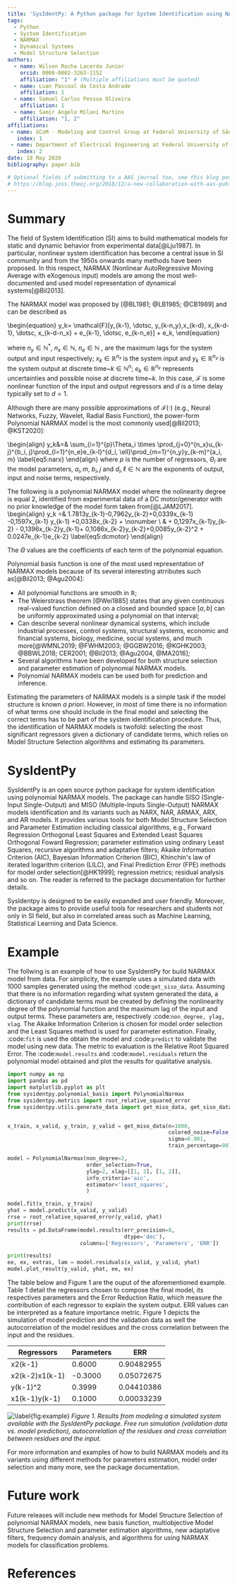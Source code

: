 ```yaml
---
title: 'SysIdentPy: A Python package for System Identification using NARMAX models'
tags:
  - Python
  - System Identification
  - NARMAX
  - Dynamical Systems
  - Model Structure Selection
authors:
  - name: Wilson Rocha Lacerda Junior
    orcid: 0000-0002-3263-1152
    affiliation: "1" # (Multiple affiliations must be quoted)
  - name: Luan Pascoal da Costa Andrade
    affiliation: 1
  - name: Samuel Carlos Pessoa Oliveira
    affiliation: 1
  - name: Samir Angelo Milani Martins
    affiliation: "1, 2"
affiliations:
 - name: GCoM - Modeling and Control Group at Federal University of São João del-Rei
   index: 1
 - name: Department of Electrical Engineering at Federal University of São João del-Rei
   index: 2
date: 18 May 2020
bibliography: paper.bib

# Optional fields if submitting to a AAS journal too, see this blog post:
# https://blog.joss.theoj.org/2018/12/a-new-collaboration-with-aas-publishing
---
```


# Summary

The field of System Identification (SI) aims to build mathematical models for static and dynamic behavior from experimental data[@Lju1987]. In particular, nonlinear system identification has become a central issue in SI community and from the $1950$s onwards many methods have been proposed. In this respect, NARMAX (Nonlinear AutoRegressive Moving Average with eXogenous input) models are among the most well-documented and used model representation of dynamical systems[@Bil2013].

The NARMAX model was proposed by [@BL1981; @LB1985; @CB1989] and can be described as

\begin{equation}
y_k= \mathcal{F}[y_{k-1}, \dotsc, y_{k-n_y},x_{k-d}, x_{k-d-1}, \dotsc, x_{k-d-n_x} + e_{k-1}, \dotsc, e_{k-n_e}] + e_k,
\end{equation}

where $n_y\in \mathbb{N}^*$, $n_x \in \mathbb{N}$, $n_e \in \mathbb{N}$ , are the maximum lags for the system output and input respectively; $x_k \in \mathbb{R}^{n_x}$ is the system input and $y_k \in \mathbb{R}^{n_y}$ is the system output at discrete time~$k \in \mathbb{N}^n$; $e_k \in \mathbb{R}^{n_e}$ represents uncertainties and possible noise at discrete time~$k$. In this case, $\mathcal{F}$ is some nonlinear function of the input and output regressors and $d$ is a time delay typically set to $d=1$.

Although there are many possible approximations of $\mathcal{F}(\cdot)$ (e.g., Neural Networks, Fuzzy, Wavelet, Radial Basis Function), the power-form Polynomial NARMAX model is the most commonly used[@Bil2013; @KST2020]:

\begin{align}
             y_k&=& \sum_{i=1}^{p}\Theta_i \times \prod_{j=0}^{n_x}u_{k-j}^{b_i, j}\prod_{l=1}^{n_e}e_{k-l}^{d_i, \ell}\prod_{m=1}^{n_y}y_{k-m}^{a_i, m}
\label{eq5:narx}
\end{align}
where $p$ is the number of regressors, $\Theta_i$ are the model parameters, $a_i, m$, $b_i, j$ and $d_i, \ell \in \mathbb{N}$ are the exponents of output, input and noise terms, respectively.

The following is a polynomial NARMAX model where the nolinearity degree is equal $2$, identified from experimental data of a DC motor/generator with no prior knowledge of the model form taken from[@LJAM2017].
	\begin{align}
	y_k =& 1.7813y_{k-1}-0,7962y_{k-2}+0,0339x_{k-1} -0,1597x_{k-1} y_{k-1} +0,0338x_{k-2} + \nonumber \\
	& + 0,1297x_{k-1}y_{k-2} - 0,1396x_{k-2}y_{k-1}+ 0,1086x_{k-2}y_{k-2}+0,0085y_{k-2}^2 + 0.0247e_{k-1}e_{k-2}
	\label{eq5:dcmotor}
	\end{align}

The $\Theta$ values are the coefficients of each term of the polynomial equation.

Polynomial basis function is one of the most used representation of NARMAX models because of its several  interesting atrributes such as[@Bil2013; @Agu2004]:

- All polynomial functions are smooth in $\mathbb{R}$;
- The Weierstrass theorem [@Wei1885] states that any given continuous real-valued function defined on a closed and bounded space $[a,b]$ can be uniformly approximated using a polynomial on that interval;
- Can describe several nonlinear dynamical systems, which include industrial processes, control systems, structural systems, economic and financial systems, biology, medicine, social systems, and much more[@WMNL2019; @FWHM2003; @GGBW2016; @KGHK2003; @BBWL2018; CER2001; @Bil2013; @Agu2004, @MA2016];
- Several algorithms have been developed for both structure selection and parameter estimation of polynomial NARMAX models.
- Polynomial NARMAX models can be used both for prediction and inference.

Estimating the parameters of NARMAX models is a simple task if the model structure is known *a priori*. However, in most of time there is no information of what terms one should include in the final model and selecting the correct terms has to be part of the system identification procedure. Thus, the identification of NARMAX models is twofold: selecting the most significant regressors given a dictionary of candidate terms, which relies on Model Structure Selection algorithms and estimating its parameters.

# SysIdentPy

SysIdentPy is an open source python package for system identification using polynomial NARMAX models. The package can handle SISO (Single-Input Single-Output) and MISO (Multiple-Inputs Single-Output) NARMAX models identification and its variants such as NARX, NAR, ARMAX, ARX, and AR models. It provides various tools for both Model Structure Selection and Parameter Estimation including classical algorithms, e.g., Forward Regression Orthogonal Least Squares and Extended Least Squares Orthogonal Foward Regression; parameter estimation using ordinary Least Squares, recursive algorithms and adaptative filters; Akaike Information Criterion (AIC), Bayesian Information Criterion (BIC), Khinchin's law of iterated logarithm criterion (LILC), and Final Prediction Error (FPE) methods for model order selection[@HK1999]; regression metrics; residual analysis  and so on. The reader is referred to the package documentation for further details.

SysIdentpy is designed to be easily expanded and user friendly. Moreover, the package aims to provide useful tools for researchers and students not only in SI field, but also in correlated areas such as Machine Learning, Statistical Learning and Data Science.

# Example

The follwing is an example of how to use SysIdentPy for build NARMAX model from data. For simplicity, the example uses a simulated data with $1000$ samples generated using the method :code:`get_siso_data`. Assuming that there is no information regarding what system generated the data, a dictionary of candidate terms must be created by defining the nonlinearity degree of the polynomial function and the maximum lag of the input and output terms. These parameters are, respectively :code:`non_degree, ylag, xlag`. The Akaike Information Criterion is chosen for model order selection and the Least Squares method is used for parameter estimation. Finally, :code:`fit` is used the obtain the model and :code:`predict` to validate the model using new data.
The metric to evaluation is the Relative Root Squared Error. The :code:`model.results` and :code:`model.residuals` return the polynomial model obtained and plot the results for qualitative analysis.

```python
import numpy as np
import pandas as pd
import matplotlib.pyplot as plt
from sysidentpy.polynomial_basis import PolynomialNarmax
from sysidentpy.metrics import root_relative_squared_error
from sysidentpy.utils.generate_data import get_miso_data, get_siso_data


x_train, x_valid, y_train, y_valid = get_miso_data(n=1000,
                                                   colored_noise=False,
                                                   sigma=0.001,
                                                   train_percentage=90)

model = PolynomialNarmax(non_degree=2,
                         order_selection=True,
                         ylag=2, xlag=[[1, 2], [1, 2]],
                         info_criteria='aic',
                         estimator='least_squares',
                         )

model.fit(x_train, y_train)
yhat = model.predict(x_valid, y_valid)
rrse = root_relative_squared_error(y_valid, yhat)
print(rrse)
results = pd.DataFrame(model.results(err_precision=8,
                                     dtype='dec'),
                       columns=['Regressors', 'Parameters', 'ERR'])

print(results)
ee, ex, extras, lam = model.residuals(x_valid, y_valid, yhat)
model.plot_result(y_valid, yhat, ee, ex)
```

The table below and Figure 1 are the ouput of the aforementioned example. Table 1 detail the regressors chosen to compose the final model, its respectives parameters and the Error Reduction Ratio, which measure the contribution of each regressor to explain the system output. ERR values can be interpreted as a feature importance metric. Figure 1 depicts the simulation of model prediction and the validation data as well the autocorrelation of the model residues and the cross correlation between the input and the residues.

| Regressors     | Parameters | ERR        |
|----------------|------------|------------|
| x2(k-1)        | 0.6000     | 0.90482955 |
| x2(k-2)x1(k-1) | -0.3000    | 0.05072675 |
| y(k-1)^2       | 0.3999     | 0.04410386 |
| x1(k-1)y(k-1)  | 0.1000     | 0.00033239 |


![\label{fig:example}](output_16_0.png)
_Figure 1. Results from modeling a simulated system available with the SysIdentPy package. Free run simulation (validation data vs. model prediction), autocorrelation of the residues and cross correlation between residues and the input._

For more information and examples of how to build NARMAX models and its variants using different methods for parameters estimation, model order selection and many more, see the package documentation.

# Future work

Future releases will include new methods for Model Structure Selection of polynomial NARMAX models, new basis function, multiobjective Model Structure Selection and parameter estimation algorithms, new adaptative filters, frequency domain analysis, and algorithms for using NARMAX models for classification problems.

# References